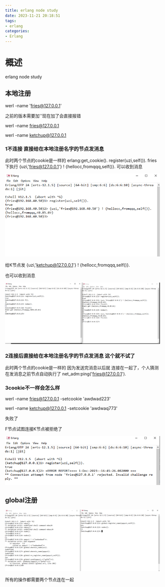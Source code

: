 ```yaml
---
title: erlang node study
date: 2023-11-21 20:18:51
tags:
- erlang
categories:
- Erlang
---
```


# 概述

erlang node study

<!--more-->

## 本地注册
werl -name 'fries@127.0.0.1'

之前的版本需要加''现在加了会直接报错

werl -name fries@127.0.0.1

werl -name ketchup@127.0.0.1

### 1不连接 直接给在本地注册名字的节点发消息 
此时两个节点的cookie是一样的
erlang:get_cookie().
register(uzi,self()).
fries 下执行
{uzi,'fries@127.0.0.1'} ! {hellocc,fromqqq,self()}.
可以收到消息

![img_3.png](img_3.png)

给K节点发
{uzi,'ketchup@127.0.0.1'} ! {hellocc,fromqqq,self()}.

也可以收到消息

![img_7.png](img_7.png)




### 2连接后直接给在本地注册名字的节点发消息 这个就不试了 
此时两个节点的cookie是一样的
因为发送完消息以后就 连接在一起了，个人猜测在发消息之前节点自动执行了
net_adm:ping('fries@127.0.0.1').




### 3cookie不一样会怎么样

werl -name fries@127.0.0.1 -setcookie 'awdwad223'

werl -name ketchup@127.0.0.1 -setcookie 'awdwaq773'

失败了

F节点试图连接K节点被拒绝了


![img_8.png](img_8.png)

## global注册

![img_10.png](img_10.png)

所有的操作都需要两个节点连在一起


